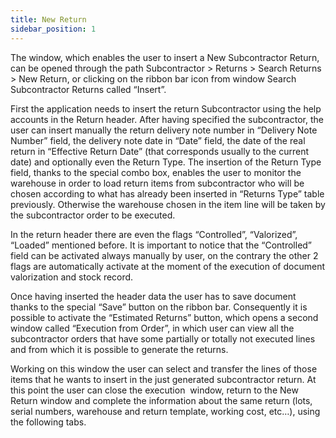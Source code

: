 ```yaml
---
title: New Return
sidebar_position: 1
---
```


The window, which enables the user to insert a New Subcontractor Return, can be opened through the path Subcontractor > Returns > Search Returns > New Return, or clicking on the ribbon bar icon from window Search Subcontractor Returns called “Insert”.

First the application needs to insert the return Subcontractor using the help accounts in the Return header. After having specified the subcontractor, the user can insert manually the return delivery note number in “Delivery Note Number” field, the delivery note date in “Date” field, the date of the real return in “Effective Return Date” (that corresponds usually to the current date) and optionally even the Return Type. The insertion of the Return Type field, thanks to the special combo box, enables the user to monitor the warehouse in order to load return items from subcontractor who will be chosen according to what has already been inserted in “Returns Type” table previously. Otherwise the warehouse chosen in the item line will be taken by the subcontractor order to be executed.

In the return header there are even the flags “Controlled”, “Valorized”, “Loaded” mentioned before. It is important to notice that the “Controlled” field can be activated always manually by user, on the contrary the other 2 flags are automatically activate at the moment of the execution of document valorization and stock record.

Once having inserted the header data the user has to save document thanks to the special “Save” button on the ribbon bar. Consequently it is possible to activate the “Estimated Returns” button, which opens a second window called “Execution from Order”, in which user can view all the subcontractor orders that have some partially or totally not executed lines and from which it is possible to generate the returns.

Working on this window the user can select and transfer the lines of those items that he wants to insert in the just generated subcontractor return. At this point the user can close the execution  window, return to the New Return window and complete the information about the same return (lots, serial numbers, warehouse and return template, working cost, etc…), using the following tabs.






